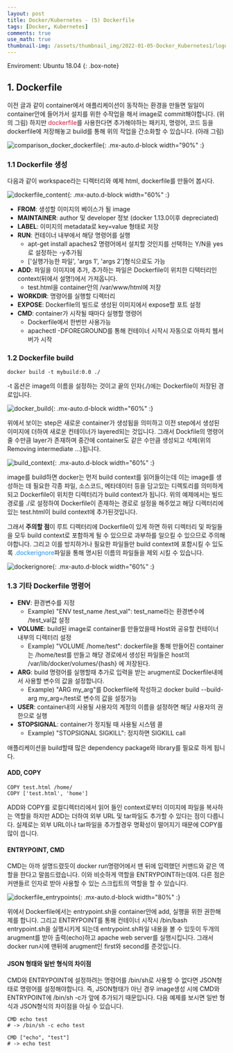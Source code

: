 ```yaml
---
layout: post
title: Docker/Kubernetes - (5) Dockerfile 
tags: [Docker, Kubernetes]
comments: true
use_math: true
thumbnail-img: /assets/thumbnail_img/2022-01-05-Docker_Kubernetes1/logo.png
---
```


Enviroment: Ubuntu 18.04 
{: .box-note}
## 1. Dockerfile
이전 글과 같이 container에서 애플리케이션이 동작하는 환경을 만들면 일일이 container안에 들어가서 설치를 위한 수작업을 해서 image로 commit해야합니다. (위의 그림) 하지만 <span style="color:Crimson">dockerfile</span>를 사용한다면 추가해야하는 패키지, 명령어, 코드 등을 dockerfile에 저장해놓고 build를 통해 위의 작업을 간소화할 수 있습니다. (아래 그림)

![comparison_docker_dockerfile](https://da2so.github.io/assets/post_img/2022-01-10-Docker_Kubernetes5/1.png){: .mx-auto.d-block width="90%" :}


### 1.1 Dockerfile 생성

다음과 같이 workspace라는 디렉터리와 예제 html, dockerfile를 만들어 봅시다.

![dockerfile_content](https://da2so.github.io/assets/post_img/2022-01-10-Docker_Kubernetes5/2.png){: .mx-auto.d-block width="60%" :}

- **FROM**: 생성할 이미지의 베이스가 될 image
- **MAINTAINER**: author 및 developer 정보 (docker 1.13.0이후 depreciated)
- **LABEL**: 이미지의 metadata로 key=value 형태로 저장
- **RUN**: 컨테이너 내부에서 해당 명령어를 실행
	- apt-get install apaches2 명령어에서 설치할 것인지를 선택하는 Y/N을 yes로 설정하는 -y추가됨
	- ['실행가능한 파일', 'args 1', 'args 2']형식으로도 가능
- **ADD**: 파일을 이미지에 추가, 추가하는 파일은 Dockerfile이 위치한 디텍터리인 context(뒤에서 설명!)에서 가져옵니다.
	- test.html을 container안의 /var/www/html에 저장
- **WORKDIR**: 명령어를 실행할 디렉터리 
- **EXPOSE**: Dockerfile의 빌드로 생성된 이미지에서 expose할 포트 설정
- **CMD**: container가 시작될 때마다 실행할 명령어
	- Dockerfile에서 한번만 사용가능
	- apachectl -DFOREGROUND를 통해 컨테이너 시작시 자동으로 아파치 웹서버가 시작




### 1.2 Dockerfile build

```
docker build -t mybuild:0.0 ./
```

-t 옵션은 image의 이름을 설정하는 것이고 끝의 인자(./)에는 Dockerfile이 저장된 경로입니다.

![docker_build](https://da2so.github.io/assets/post_img/2022-01-10-Docker_Kubernetes5/3.png){: .mx-auto.d-block width="60%" :}

위에서 보이는 step은 새로운 container가 생성됨을 의미하고 이전 step에서 생성된 이미지에 더하여 새로운 컨테이너가 layered되는 것입니다. 그래서 Dockfile의 명령어 줄 수만큼 layer가 존재하며 중간에 container도 같은 수만큼 생성되고 삭제(위의 Removing intermediate ...)됩니다.

![build_context](https://da2so.github.io/assets/post_img/2022-01-10-Docker_Kubernetes5/4.png){: .mx-auto.d-block width="60%" :}


image를 build하면 docker는 먼저 build context를 읽어들이는데 이는 image를 생성하는 데 필요한 각종 파일, 소스코드, 메타데이터 등을 담고있는 디렉토리를 의미하게되고
Dockerfile이 위치한 디렉터리가 build context가 됩니다. 위의 예제에서는 빌드 경로를 ./로 설정하여 Dockerfile이 존재하는 경로로 설정을 해주었고 해당 디렉터리에 있는 test.html이 build context에 추가된것입니다. 

그래서 **주의할 점**이 루트 디렉터리에 Dockerfile이 있게 하면 하위 디렉터리 및 파일들을 모두 build context로 포함하게 될 수 있으므로 과부하를 일으킬 수 있으므로 주의해야합니다. 그리고 이를 방지하거나 필요한 파일들만 build context에 포함시킬 수 있도록 <span style="color:DodgerBlue">.dockerignore</span>파일을 통해 명시된 이름의 파일들을 제외 시킬 수 있습니다. 

![dockerignore](https://da2so.github.io/assets/post_img/2022-01-10-Docker_Kubernetes5/5.png){: .mx-auto.d-block width="60%" :}






### 1.3 기타 Dockerfile 명령어

- **ENV**: 환경변수를 지정
	- Example) "ENV test_name /test_val": test_name라는 환경변수에 /test_val값 설정
- **VOLUME**: build된 image로 container를 만들었을때 Host와 공유할 컨테이너 내부의 디렉터리 설정
	- Example) "VOLUME /home/test": dockerfile을 통해 만들어진 container는 /home/test를 만들고 해당 경로에서 생성된 파일들은 host의 /var/lib/docker/volumes/{hash} 에 저장된다. 
- **ARG**: build 명령어를 실행할때 추가로 입력을 받는 arugment로 Dockerfile내에서 사용할 변수의 값을 설정합니다.
	- Example) "ARG my_arg"를 Dockerfile에 작성하고 docker build --build-arg my_arg=/test로 변수의 값을 설정가능
- **USER**: container내의 사용될 사용자의 계정의 이름을 설정하면 해당 사용자의 권한으로 실행
- **STOPSIGNAL**: container가 정지될 때 사용될 시스템 콜
	- Example) "STOPSIGNAL SIGKILL": 정지하면 SIGKILL call  

애플리케이션을 build할때 많은 dependency package와 library를 필요로 하게 됩니다. 




#### ADD, COPY

```
COPY test.html /home/
COPY ['test.html', 'home']
```

ADD와 COPY를 로컬디렉터리에서 읽어 들인 context로부터 이미지에 파일을 복사하는 역할을 하지만 ADD는 더하여 외부 URL 및 tar파일도 추가할 수 있다는 점이 다릅니다.
실제로는 외부 URL이나 tar파일을 추가할경우 명확성이 떨어지기 때문에 COPY를 많이 씁니다. 


#### ENTRYPOINT, CMD

CMD는 아까 설명드렸듯이 docker run명령어에서 맨 뒤에 입력했던 커맨드와 같은 역할을 한다고 말씀드렸습니다. 이와 비슷하게 역할을 ENTRYPOINT하는데여. 다른 점은 커맨들르 인자로 받아 사용할 수 있는 스크립트의 역할을 할 수 있습니다. 

![dockerfile_entrypoints](https://da2so.github.io/assets/post_img/2022-01-10-Docker_Kubernetes5/6.png){: .mx-auto.d-block width="80%" :}


위에서 Dockerfile에서는 entrypoint.sh을 container안에 add, 실행을 위한 권한해제를 합니다. 그리고 ENTRYPOINT를 통해 컨테이너 시작시 /bin/bash entrypoint.sh을 실행시키게 되는데 entrypoint.sh파일 내용을 볼 수 있듯이 두개의 arugment를 받아 출력(echo)하고 apache web server를 실행시킵니다. 그래서 docker run시에 맨뒤에 arugment인 first와 second를 준것입니다.

#### JSON 형태와 일반 형식의 차이점

CMD와 ENTRYPOINT에 설정하려는 명령어를 /bin/sh로 사용할 수 없다면 JSON형태로 명령어를 설정해야합니다. 즉, JSON형태가 아닌 경우 image생성 시에 CMD와 ENTRYPOINT에 /bin/sh -c가 앞에 추가되기 때문입니다. 다음 예제를 보시면 일반 형식과 JSON형식의 차이점을 아실 수 있습니다. 

```
CMD echo test
# -> /bin/sh -c echo test

CMD ["echo", "test"]
# -> echo test
```


